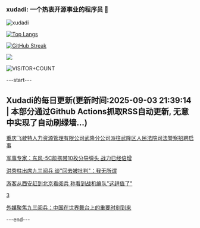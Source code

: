 ### xudadi: 一个热衷开源事业的程序员 👋

![xudadi](https://github-readme-stats-git-masterorgs-github-readme-stats-team.vercel.app/api?username=xudadi)

[![Top Langs](https://github-readme-stats.vercel.app/api/top-langs/?username=xudadi)](https://github.com/anuraghazra/github-readme-stats)

[![GitHub Streak](https://streak-stats.demolab.com?user=xudadi&locale=zh_Hans)](https://git.io/streak-stats)

![](https://raw.githubusercontent.com/xudadi/xudadi/main/assets/github-contribution-grid-snake.svg)

![VISITOR+COUNT](https://komarev.com/ghpvc/?username=xudadi&label=VISITOR+COUNT)


---start---

## Xudadi的每日更新(更新时间:2025-09-03 21:39:14 | 本部分通过Github Actions抓取RSS自动更新, 无意中实现了自动刷绿墙...)

[重庆飞驶特人力资源管理有限公司武隆分公司派往武隆区人民法院司法警察招聘启事](https://www.gongkaoleida.com/article/2601746)

[军事专家：东风-5C能携带10枚分导弹头 战力已经倍增](https://m.163.com/news/article/K8HN1N41051492LM.html)

[洪秀柱出席九三阅兵 谈"回去被批判"：我无所谓](https://m.163.com/news/article/K8HMB0D40001899O.html)

[游客从西安赶到北京看阅兵 称看到战机编队"这趟值了"](https://m.163.com/news/article/K8HK8S61053469M5.html)

[3](https://m.163.com/touch/news/sub/domestic)

[外媒聚焦九三阅兵：中国在世界舞台上的重要时刻到来](https://m.163.com/news/article/K8HG028N0530WJIN.html)

---end---
